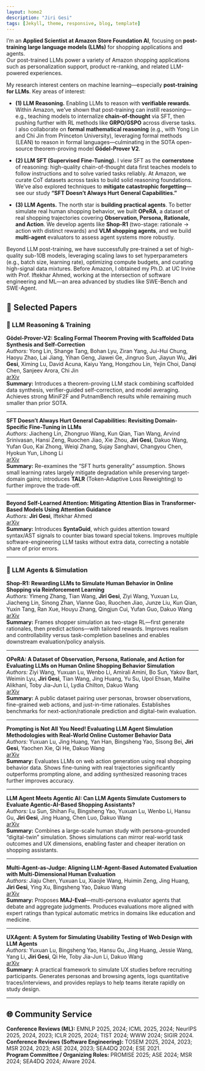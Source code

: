 ```yaml
---
layout: home2
description: "Jiri Gesi"
tags: [Jekyll, theme, responsive, blog, template]
---
```


I’m an **Applied Scientist at Amazon Store Foundation AI**, focusing on **post-training large language models (LLMs)** for shopping applications and agents.  
Our post-trained LLMs power a variety of Amazon shopping applications such as personalization support, product re-ranking, and related LLM-powered experiences.

My research interest centers on machine learning—especially **post-training for LLMs**. Key areas of interest:

- **(1) LLM Reasoning.** Enabling LLMs to reason with **verifiable rewards**. Within Amazon, we’ve shown that post-training can instill reasoning—e.g., teaching models to internalize **chain-of-thought** via SFT, then pushing further with RL methods like **GRPO/GSPO** across diverse tasks. I also collaborate on **formal mathematical reasoning** (e.g., with Yong Lin and Chi Jin from Princeton University), leveraging formal methods (LEAN) to reason in formal languages—culminating in the SOTA open-source theorem-proving model **Gödel-Prover V2**.

- **(2) LLM SFT (Supervised Fine-Tuning).** I view SFT as the **cornerstone** of reasoning: high-quality chain-of-thought data first teaches models to follow instructions and to solve varied tasks reliably. At Amazon, we curate CoT datasets across tasks to build solid reasoning foundations. We’ve also explored techniques to **mitigate catastrophic forgetting**—see our study **“SFT Doesn’t Always Hurt General Capabilities.”**

- **(3) LLM Agents.** The north star is **building practical agents**. To better simulate real human shopping behavior, we built **OPeRA**, a dataset of real shopping trajectories covering **Observation, Persona, Rationale, and Action**. We develop agents like **Shop-R1** (two-stage: rationale → action with distinct rewards) and **VLM shopping agents**, and we build **multi-agent** evaluators to assess agent systems more robustly.

Beyond LLM post-training, we have successfully pre-trained a set of high-quality sub-10B models, leveraging scaling laws to set hyperparameters (e.g., batch size, learning rate), optimizing compute budgets, and curating high-signal data mixtures. Before Amazon, I obtained my Ph.D. at UC Irvine with Prof. Iftekhar Ahmed, working at the intersection of software engineering and ML—an area advanced by studies like SWE-Bench and SWE-Agent.


## 📝 Selected Papers

### 🔹 LLM Reasoning & Training

**Gödel-Prover-V2: Scaling Formal Theorem Proving with Scaffolded Data Synthesis and Self-Correction**  
*Authors:* Yong Lin, Shange Tang, Bohan Lyu, Ziran Yang, Jui-Hui Chung, Haoyu Zhao, Lai Jiang, Yihan Geng, Jiawei Ge, Jingruo Sun, Jiayun Wu, **Jiri Gesi**, Ximing Lu, David Acuna, Kaiyu Yang, Hongzhou Lin, Yejin Choi, Danqi Chen, Sanjeev Arora, Chi Jin  
[arXiv](https://arxiv.org/abs/2508.03613)  
**Summary:** Introduces a theorem-proving LLM stack combining scaffolded data synthesis, verifier-guided self-correction, and model averaging. Achieves strong MiniF2F and PutnamBench results while remaining much smaller than prior SOTA.

---

**SFT Doesn’t Always Hurt General Capabilities: Revisiting Domain-Specific Fine-Tuning in LLMs**  
*Authors:* Jiacheng Lin, Zhongruo Wang, Kun Qian, Tian Wang, Arvind Srinivasan, Hansi Zeng, Ruochen Jiao, Xie Zhou, **Jiri Gesi**, Dakuo Wang, Yufan Guo, Kai Zhong, Weiqi Zhang, Sujay Sanghavi, Changyou Chen, Hyokun Yun, Lihong Li  
[arXiv](https://arxiv.org/abs/2509.20758)  
**Summary:** Re-examines the “SFT hurts generality” assumption. Shows small learning rates largely mitigate degradation while preserving target-domain gains; introduces **TALR** (Token-Adaptive Loss Reweighting) to further improve the trade-off.

---

**Beyond Self-Learned Attention: Mitigating Attention Bias in Transformer-Based Models Using Attention Guidance**  
*Authors:* **Jiri Gesi**, Iftekhar Ahmed  
[arXiv](https://arxiv.org/abs/2402.16790)  
**Summary:** Introduces **SyntaGuid**, which guides attention toward syntax/AST signals to counter bias toward special tokens. Improves multiple software-engineering LLM tasks without extra data, correcting a notable share of prior errors.

---

### 🔹 LLM Agents & Simulation

**Shop-R1: Rewarding LLMs to Simulate Human Behavior in Online Shopping via Reinforcement Learning**  
*Authors:* Yimeng Zhang, Tian Wang, **Jiri Gesi**, Ziyi Wang, Yuxuan Lu, Jiacheng Lin, Sinong Zhan, Vianne Gao, Ruochen Jiao, Junze Liu, Kun Qian, Yuxin Tang, Ran Xue, Houyu Zhang, Qingjun Cui, Yufan Guo, Dakuo Wang  
[arXiv](https://arxiv.org/abs/2507.17842)  
**Summary:** Frames shopper simulation as two-stage RL—first generate rationales, then predict actions—with tailored rewards. Improves realism and controllability versus task-completion baselines and enables downstream evaluation/policy analysis.

---

**OPeRA: A Dataset of Observation, Persona, Rationale, and Action for Evaluating LLMs on Human Online Shopping Behavior Simulation**  
*Authors:* Ziyi Wang, Yuxuan Lu, Wenbo Li, Amirali Amini, Bo Sun, Yakov Bart, Weimin Lyu, **Jiri Gesi**, Tian Wang, Jing Huang, Yu Su, Upol Ehsan, Malihe Alikhani, Toby Jia-Jun Li, Lydia Chilton, Dakuo Wang  
[arXiv](https://arxiv.org/abs/2506.05606)  
**Summary:** A public dataset pairing user personas, browser observations, fine-grained web actions, and just-in-time rationales. Establishes benchmarks for next-action/rationale prediction and digital-twin evaluation.

---

**Prompting is Not All You Need! Evaluating LLM Agent Simulation Methodologies with Real-World Online Customer Behavior Data**  
*Authors:* Yuxuan Lu, Jing Huang, Yan Han, Bingsheng Yao, Sisong Bei, **Jiri Gesi**, Yaochen Xie, Qi He, Dakuo Wang  
[arXiv](https://arxiv.org/abs/2503.20749)  
**Summary:** Evaluates LLMs on web action generation using real shopping behavior data. Shows fine-tuning with real trajectories significantly outperforms prompting alone, and adding synthesized reasoning traces further improves accuracy.

---

**LLM Agent Meets Agentic AI: Can LLM Agents Simulate Customers to Evaluate Agentic-AI-Based Shopping Assistants?**  
*Authors:* Lu Sun, Shihan Fu, Bingsheng Yao, Yuxuan Lu, Wenbo Li, Hansu Gu, **Jiri Gesi**, Jing Huang, Chen Luo, Dakuo Wang  
[arXiv](https://arxiv.org/abs/2509.21501)  
**Summary:** Combines a large-scale human study with persona-grounded “digital-twin” simulation. Shows simulations can mirror real-world task outcomes and UX dimensions, enabling faster and cheaper iteration on shopping assistants.

---

**Multi-Agent-as-Judge: Aligning LLM-Agent-Based Automated Evaluation with Multi-Dimensional Human Evaluation**  
*Authors:* Jiaju Chen, Yuxuan Lu, Xiaojie Wang, Huimin Zeng, Jing Huang, **Jiri Gesi**, Ying Xu, Bingsheng Yao, Dakuo Wang  
[arXiv](https://arxiv.org/abs/2507.21028)  
**Summary:** Proposes **MAJ-Eval**—multi-persona evaluator agents that debate and aggregate judgments. Produces evaluations more aligned with expert ratings than typical automatic metrics in domains like education and medicine.

---

**UXAgent: A System for Simulating Usability Testing of Web Design with LLM Agents**  
*Authors:* Yuxuan Lu, Bingsheng Yao, Hansu Gu, Jing Huang, Jessie Wang, Yang Li, **Jiri Gesi**, Qi He, Toby Jia-Jun Li, Dakuo Wang  
[arXiv](https://arxiv.org/abs/2504.09407)  
**Summary:** A practical framework to simulate UX studies before recruiting participants. Generates personas and browsing agents, logs quantitative traces/interviews, and provides replays to help teams iterate rapidly on study design.

---

## 🌐 Community Service  

**Conference Reviews (ML):** EMNLP 2025, 2024; ICML 2025, 2024; NeurIPS 2025, 2024, 2023; ICLR 2025, 2024; TIST 2024; WWW 2024; SIGIR 2024.  
**Conference Reviews (Software Engineering):** TOSEM 2025, 2024, 2023; MSR 2024, 2023; ASE 2024, 2023; SEA4DQ 2024; ESE 2021.  
**Program Committee / Organizing Roles:** PROMISE 2025; ASE 2024; MSR 2024; SEA4DQ 2024; AIware 2024.
